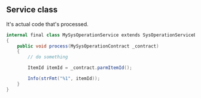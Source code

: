 ## Service class
It's actual code that's processed.
```C#
internal final class MySysOperationService extends SysOperationServiceBase
{
    public void process(MySysOperationContract _contract)
    {
        // do something

        ItemId itemId = _contract.parmItemId();

        Info(strFmt("%1", itemId));
    }
}
```